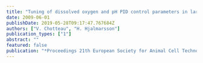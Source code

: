 ```yaml
---
title: "Tuning of dissolved oxygen and pH PID control parameters in large scale bioreactor by lag control"
date: 2009-06-01
publishDate: 2019-05-28T09:17:47.767684Z
authors: ["V. Chotteau", "H. Hjalmarsson"]
publication_types: ["1"]
abstract: ""
featured: false
publication: "*Proceedings 21th European Society for Animal Cell Technology meeting*"
---
```


